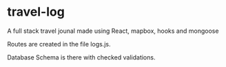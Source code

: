 # travel-log
A full stack travel jounal made using React, mapbox, hooks and mongoose

Routes are created in the file logs.js.

Database Schema is there with checked validations.
